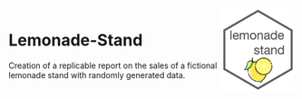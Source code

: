 <img src="https://github.com/mralph15/Lemonade-Stand/blob/main/img/lemonde-stand-logo.png?raw=true" width="128" align="right" />

# Lemonade-Stand
Creation of a replicable report on the sales of a fictional lemonade stand with randomly generated data.
